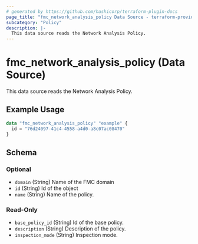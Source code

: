 ```yaml
---
# generated by https://github.com/hashicorp/terraform-plugin-docs
page_title: "fmc_network_analysis_policy Data Source - terraform-provider-fmc"
subcategory: "Policy"
description: |-
  This data source reads the Network Analysis Policy.
---
```


# fmc_network_analysis_policy (Data Source)

This data source reads the Network Analysis Policy.

## Example Usage

```terraform
data "fmc_network_analysis_policy" "example" {
  id = "76d24097-41c4-4558-a4d0-a8c07ac08470"
}
```

<!-- schema generated by tfplugindocs -->
## Schema

### Optional

- `domain` (String) Name of the FMC domain
- `id` (String) Id of the object
- `name` (String) Name of the policy.

### Read-Only

- `base_policy_id` (String) Id of the base policy.
- `description` (String) Description of the policy.
- `inspection_mode` (String) Inspection mode.
